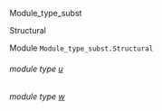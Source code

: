 Module_type_subst

Structural

Module `Module_type_subst.Structural`

<a id="module-type-u"></a>

###### module type [u](Module_type_subst.Structural.module-type-u.md)

<a id="module-type-w"></a>

###### module type [w](Module_type_subst.Structural.module-type-w.md)